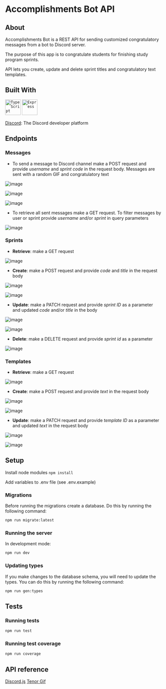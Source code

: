 # Accomplishments Bot API

## About

Accomplishments Bot is a REST API for sending customized congratulatory messages from a bot to Discord server.

The purpose of this app is to congratulate students for finishing study program sprints.

API lets you create, update and delete sprint titles and congratulatory text templates.

## Built With

<code><img width="50" src="https://user-images.githubusercontent.com/25181517/183890598-19a0ac2d-e88a-4005-a8df-1ee36782fde1.png" alt="TypeScript" title="TypeScript"/></code>
<code><img width="50" src="https://user-images.githubusercontent.com/25181517/183859966-a3462d8d-1bc7-4880-b353-e2cbed900ed6.png" alt="Express" title="Express"/></code>

[Discord](https://discord.com/developers/docs/intro): The Discord developer platform

## Endpoints

### Messages

- To send a message to Discord channel make a POST request and provide _username_ and _sprint code_ in the request body. Messages are sent with a random GIF and congratulatory text

![image](https://github.com/miglemr/accomplishments-bot/assets/113340648/31a539c0-5650-4b6e-ad7d-d7f791aaab5d)

![image](https://github.com/miglemr/accomplishments-bot/assets/113340648/cc673fc4-ed4d-43d2-b631-58c0bcf64458)

![image](https://github.com/miglemr/accomplishments-bot/assets/113340648/6c208905-c2f5-4232-bc60-5bce41f289e0)

- To retrieve all sent messages make a GET request. To filter messages by user or sprint provide _username_ and/or _sprint_ in query parameters

![image](https://github.com/miglemr/accomplishments-bot/assets/113340648/d37c5f7d-a4ad-4999-bac6-e11290f33b40)

### Sprints

- **Retrieve**: make a GET request

![image](https://github.com/miglemr/accomplishments-bot/assets/113340648/9299850a-6ef2-4d0f-b75b-ad7b7225682e)

- **Create**: make a POST request and provide _code_ and _title_ in the request body

![image](https://github.com/miglemr/accomplishments-bot/assets/113340648/fb3e9b9a-e9d4-4951-8c0c-d0aebc649a55)

![image](https://github.com/miglemr/accomplishments-bot/assets/113340648/a5b1d796-5c1d-4934-811f-566021f12c87)

- **Update**: make a PATCH request and provide _sprint ID_ as a parameter and updated _code_ and/or _title_ in the body

![image](https://github.com/miglemr/accomplishments-bot/assets/113340648/29eeaf16-8f3a-44ba-a0b3-3e58077333ed)

![image](https://github.com/miglemr/accomplishments-bot/assets/113340648/24fdfcf0-1f92-4fc9-bebd-f3c1aa8ad39b)

- **Delete**: make a DELETE request and provide _sprint id_ as a parameter

![image](https://github.com/miglemr/accomplishments-bot/assets/113340648/362e0aa0-3591-4b3e-a50f-3db83140b250)

### Templates

- **Retrieve**: make a GET request

![image](https://github.com/miglemr/accomplishments-bot/assets/113340648/3af38849-034e-4170-ae75-d6f9487e2db2)

- **Create**: make a POST request and provide _text_ in the request body

![image](https://github.com/miglemr/accomplishments-bot/assets/113340648/616ce8e4-424c-4613-bfca-6368ce659446)

![image](https://github.com/miglemr/accomplishments-bot/assets/113340648/a264a735-35cd-47a2-8a29-4b043caef1bc)

- **Update**: make a PATCH request and provide _template ID_ as a parameter and updated _text_ in the request body

![image](https://github.com/miglemr/accomplishments-bot/assets/113340648/e26cc9ed-0b31-434a-a741-3f2b3d43cfce)

![image](https://github.com/miglemr/accomplishments-bot/assets/113340648/fb53cdef-cfce-4e7f-ab08-610c1a51a2da)

## Setup

Install node modules `npm install`

Add variables to .env file (see .env.example)

### Migrations

Before running the migrations create a database. Do this by running the following command:

```bash
npm run migrate:latest
```

### Running the server

In development mode:

```bash
npm run dev
```

### Updating types

If you make changes to the database schema, you will need to update the types. You can do this by running the following command:

```bash
npm run gen:types
```

## Tests

### Running tests

```bash
npm run test
```

### Running test coverage

```bash
npm run coverage
```

## API reference

[Discord.js](https://old.discordjs.dev/#/docs/discord.js/main/general/welcome)
[Tenor Gif](https://developers.google.com/tenor/guides/quickstart)
